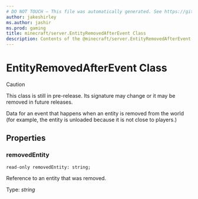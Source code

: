 ```yaml
---
# DO NOT TOUCH — This file was automatically generated. See https://github.com/mojang/minecraftapidocsgenerator to modify descriptions, examples, etc.
author: jakeshirley
ms.author: jashir
ms.prod: gaming
title: minecraft/server.EntityRemovedAfterEvent Class
description: Contents of the @minecraft/server.EntityRemovedAfterEvent class.
---
```

# EntityRemovedAfterEvent Class

> [!CAUTION]
> This class is still in pre-release.  Its signature may change or it may be removed in future releases.

Data for an event that happens when an entity is removed from the world (for example, the entity is unloaded because it is not close to players.)

## Properties

### **removedEntity**
`read-only removedEntity: string;`

Reference to an entity that was removed.

Type: *string*
